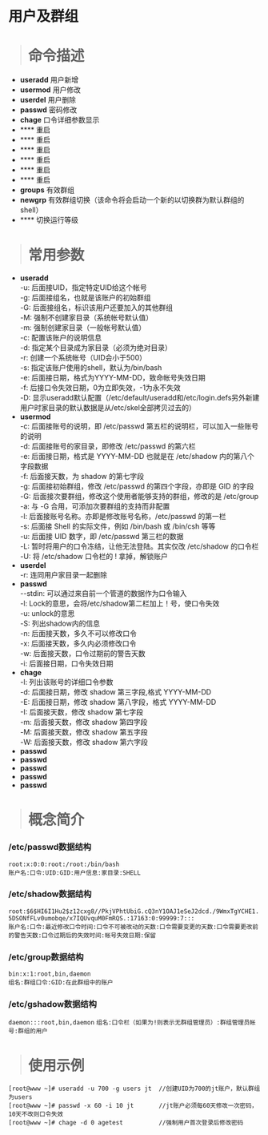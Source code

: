 # 用户及群组 #
> # 命令描述 #

* **useradd** 用户新增
* **usermod** 用户修改
* **userdel** 用户删除
* **passwd** 密码修改
* **chage** 口令详细参数显示
* **** 重启
* **** 重启
* **** 重启
* **** 重启
* **** 重启
* **** 重启
* **groups** 有效群组
* **newgrp** 有效群组切换（该命令将会启动一个新的以切换群为默认群组的shell）
* **** 切换运行等级

> # 常用参数 #

* **useradd**  
  -u: 后面接UID，指定特定UID给这个帐号  
  -g: 后面接组名，也就是该账户的初始群组  
  -G: 后面接组名，标识该用户还要加入的其他群组  
  -M: 强制不创建家目录（系统帐号默认值）  
  -m: 强制创建家目录（一般帐号默认值）  
  -c: 配置该账户的说明信息  
  -d: 指定某个目录成为家目录（必须为绝对目录）  
  -r: 创建一个系统帐号（UID会小于500）  
  -s: 指定该账户使用的shell，默认为/bin/bash  
  -e: 后面接日期，格式为YYYY-MM-DD，致命帐号失效日期  
  -f: 后接口令失效日期，0为立即失效，-1为永不失效  
  -D: 显示useradd默认配置（/etc/default/useradd和/etc/login.defs另外新建用户时家目录的默认数据是从/etc/skel全部拷贝过去的）
* **usermod**  
  -c: 后面接账号的说明，即 /etc/passwd 第五栏的说明栏，可以加入一些账号的说明  
  -d: 后面接账号的家目录，即修改 /etc/passwd 的第六栏  
  -e: 后面接日期，格式是 YYYY-MM-DD 也就是在 /etc/shadow 内的第八个字段数据  
  -f: 后面接天数，为 shadow 的第七字段  
  -g: 后面接初始群组，修改 /etc/passwd 的第四个字段，亦即是 GID 的字段  
  -G: 后面接次要群组，修改这个使用者能够支持的群组，修改的是 /etc/group  
  -a: 与 -G 合用，可添加次要群组的支持而非配置  
  -l: 后面接账号名称。亦即是修改账号名称，/etc/passwd 的第一栏  
  -s: 后面接 Shell 的实际文件，例如 /bin/bash 或 /bin/csh 等等  
  -u: 后面接 UID 数字，即 /etc/passwd 第三栏的数据  
  -L: 暂时将用户的口令冻结，让他无法登陆。其实仅改 /etc/shadow 的口令栏  
  -U: 将 /etc/shadow 口令栏的 ! 拿掉，解锁账户  
* **userdel**  
  -r: 连同用户家目录一起删除  
* **passwd**  
  --stdin: 可以通过来自前一个管道的数据作为口令输入  
  -l: Lock的意思，会将/etc/shadow第二栏加上！号，使口令失效  
  -u: unlock的意思  
  -S: 列出shadow内的信息  
  -n: 后面接天数，多久不可以修改口令  
  -x: 后面接天数，多久内必须修改口令  
  -w: 后面接天数，口令过期前的警告天数  
  -i: 后面接日期，口令失效日期
* **chage**  
  -l: 列出该账号的详细口令参数  
  -d: 后面接日期，修改 shadow 第三字段,格式 YYYY-MM-DD  
  -E: 后面接日期，修改 shadow 第八字段，格式 YYYY-MM-DD  
  -I: 后面接天数，修改 shadow 第七字段  
  -m: 后面接天数，修改 shadow 第四字段  
  -M: 后面接天数，修改 shadow 第五字段  
  -W: 后面接天数，修改 shadow 第六字段  
* **passwd**  
* **passwd**  
* **passwd**  
* **passwd**  
* **passwd**  


> # 概念简介 #

### /etc/passwd数据结构 ###
`root:x:0:0:root:/root:/bin/bash`  
`账户名:口令:UID:GID:用户信息:家目录:SHELL`
### /etc/shadow数据结构 ###
`root:$6$HI6I1Hu2$z12cxg8//PkjVPhtUbiG.cQ3nY1OAJ1eSeJ2dcd./9WmxTgYCHE1.5DSONfFLv0umobqe/x7IQUvquM0FmRQS.:17163:0:99999:7:::`  
`账户名:口令:最近修改口令时间:口令不可被改动的天数:口令需要变更的天数:口令需要更改前的警告天数:口令过期后的失效时间:帐号失效日期:保留`
### /etc/group数据结构 ###
`bin:x:1:root,bin,daemon`  
`组名:群组口令:GID:在此群组中的账户`
### /etc/gshadow数据结构 ###
`daemon:::root,bin,daemon`
`组名:口令栏（如果为!则表示无群组管理员）:群组管理员帐号:群组的用户`

###  ###

> # 使用示例 #

```
[root@www ~]# useradd -u 700 -g users jt  //创建UID为700的jt账户，默认群组为users
[root@www ~]# passwd -x 60 -i 10 jt       //jt账户必须每60天修改一次密码，10天不改则口令失效
[root@www ~]# chage -d 0 agetest          //强制用户首次登录后修改密码
```
